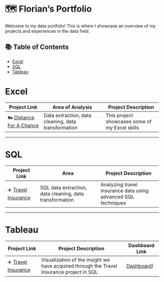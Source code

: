 # 🗺 Florian’s Portfolio

Welcome to my data portfolio! This is where I showcase an overview of my projects and experiences in the data field.

## 📚 Table of Contents
- [Excel](#Excel)
- [SQL](#sql)
- [Tableau](#tableau)

# Excel

| Project Link | Area of Analysis | Project Description | 
|---|---|---|
| 🏍️ [Distance For A Chance](https://github.com/Dympo/dympo/blob/main/Portfolio-Guide/Excel/Distance%20For%20A%20Chance/README.md) | Data extraction, data cleaning, data transformation | This project showcases some of my Excel skills

***

# SQL

| Project Link | Area | Project Description |    
|---|---|---|
| ✈️ [Travel Insurance](https://github.com/Dympo/dympo/blob/main/Portfolio-Guide/SQL/Travel%20Insurance/README.md) | SQL data extraction, data cleaning, data transformation | Analyzing travel insurance data using advanced SQL techniques |

***

# Tableau

| Project Link | Project Description | Dashboard Link |
|---|---|---|
| ✈️ [Travel Insurance](https://github.com/katiehuangx/Maven-Unicorn-Challenge) | Visualization of the insight we have acquired through the Travel Insurance project in SQL | [Dashboard](https://public.tableau.com/views/TravelInsuranceViz/Dashboard1?:language=en-US&publish=yes&:sid=&:redirect=auth&:display_count=n&:origin=viz_share_link)) |
